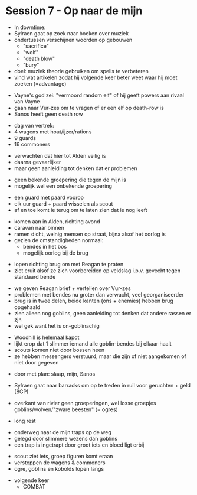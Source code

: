 # Session 7 - Op naar de mijn

- In downtime:
- Sylraen gaat op zoek naar boeken over muziek
- ondertussen verschijnen woorden op gebouwen
    - "sacrifice"
    - "wolf"
    - "death blow"
    - "bury"
- doel: muziek theorie gebruiken om spells te verbeteren
- vind wat artikelen zodat hij volgende keer beter weet waar hij moet zoeken (=advantage)

+ Vayne's god zei: "vermoord random elf" of hij geeft powers aan rivaal van Vayne
+ gaan naar Vur-zes om te vragen of er een elf op death-row is
+ Sanos heeft geen death row

- dag van vertrek:
- 4 wagens met hout/ijzer/rations
- 9 guards
- 16 commoners

+ verwachten dat hier tot Alden veilig is
+ daarna gevaarlijker
+ maar geen aanleiding tot denken dat er problemen

- geen bekende groepering die tegen de mijn is
- mogelijk wel een onbekende groepering

+ een guard met paard voorop
+ elk uur guard + paard wisselen als scout
+ af en toe komt ie terug om te laten zien dat ie nog leeft

- komen aan in Alden, richting avond
- caravan naar binnen
- ramen dicht, weinig mensen op straat, bijna alsof het oorlog is
- gezien de omstandigheden normaal:
    - bendes in het bos
    - mogelijk oorlog bij de brug

+ lopen richting brug om met Reagan te praten
+ ziet eruit alsof ze zich voorbereiden op veldslag i.p.v. gevecht tegen standaard bende

- we geven Reagan brief + vertellen over Vur-zes
- problemen met bendes nu groter dan verwacht, veel georganiseerder
- brug is in twee delen, beide kanten (ons + enemies) hebben brug opgehaald
- zien alleen nog goblins, geen aanleiding tot denken dat andere rassen er zjn
- wel gek want het is on-goblinachig

+ Woodhill is helemaal kapot
+ lijkt erop dat 1 slimmer iemand alle goblin-bendes bij elkaar haalt
+ scouts komen niet door bossen heen
+ ze hebben messengers verstuurd, maar die zijn of niet aangekomen of niet door gegeven

- door met plan: slaap, mijn, Sanos

+ Sylraen gaat naar barracks om op te treden in ruil voor geruchten + geld (8GP)

- overkant van rivier geen groeperingen, wel losse groepjes goblins/wolven/"zware beesten" (= ogres)

+ long rest

- onderweg naar de mijn traps op de weg
- gelegd door slimmere wezens dan goblins
- een trap is ingetrapt door groot iets en bloed ligt erbij

+ scout ziet iets, groep figuren komt eraan
+ verstoppen de wagens & commoners
+ ogre, goblins en kobolds lopen langs

- volgende keer
    - COMBAT
